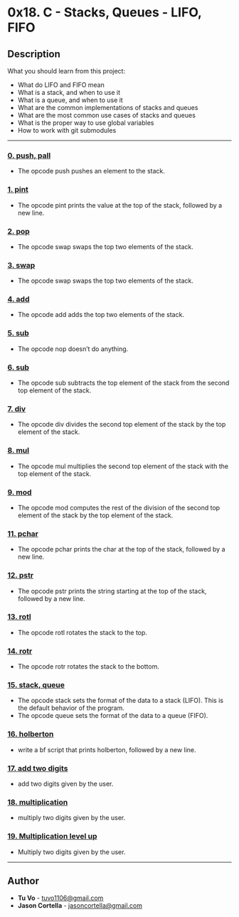 # 0x18. C - Stacks, Queues - LIFO, FIFO

## Description
What you should learn from this project:

* What do LIFO and FIFO mean
* What is a stack, and when to use it
* What is a queue, and when to use it
* What are the common implementations of stacks and queues
* What are the most common use cases of stacks and queues
* What is the proper way to use global variables
* How to work with git submodules

---

### [0. push, pall](./build_list.c)
* The opcode push pushes an element to the stack.


### [1. pint](./build_list.c)
* The opcode pint prints the value at the top of the stack, followed by a new line.


### [2. pop](./build_list.c)
* The opcode swap swaps the top two elements of the stack.


### [3. swap](./build_list.c)
* The opcode swap swaps the top two elements of the stack.


### [4. add](./build_list2.c)
* The opcode add adds the top two elements of the stack.


### [5. sub](./build_list2.c)
* The opcode nop doesn’t do anything.


### [6. sub](./build_list2.c)
* The opcode sub subtracts the top element of the stack from the second top element of the stack.


### [7. div](./build_list2.c)
* The opcode div divides the second top element of the stack by the top element of the stack.


### [8. mul](./build_list2.c)
* The opcode mul multiplies the second top element of the stack with the top element of the stack.


### [9. mod](./build_list3.c)
* The opcode mod computes the rest of the division of the second top element of the stack by the top element of the stack.


### [11. pchar](./build_list3.c)
* The opcode pchar prints the char at the top of the stack, followed by a new line.


### [12. pstr](./build_list3.c)
* The opcode pstr prints the string starting at the top of the stack, followed by a new line.


### [13. rotl](./build_list3.c)
* The opcode rotl rotates the stack to the top.


### [14. rotr](./build_list3.c)
* The opcode rotr rotates the stack to the bottom.


### [15. stack, queue](./stack_and_queue.c)
* The opcode stack sets the format of the data to a stack (LIFO). This is the default behavior of the program.
* The opcode queue sets the format of the data to a queue (FIFO).


### [16. holberton](/bf/1000-holberton.bf)
* write a bf script that prints holberton, followed by a new line.


### [17. add two digits](/bf/1001-add.bf)
* add two digits given by the user.


### [18. multiplication](/bf/1002-mul.bf)
* multiply two digits given by the user.


### [19. Multiplication level up](/bf/1003-mul.bf)
* Multiply two digits given by the user.

---

## Author
* **Tu Vo** - [tuvo1106@gmail.com](https://github.com/tuvo1106)
* **Jason Cortella** - [jasoncortella@gmail.com](https://github.com/jasoncortella)
